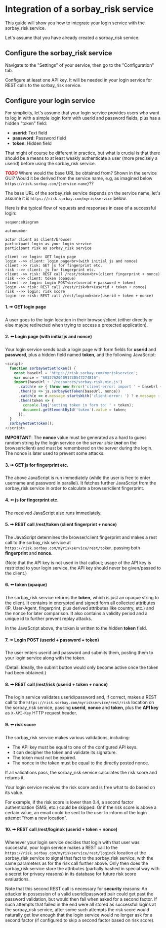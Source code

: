 # Integration of a sorbay_risk service

This guide will show you how to integrate your login service with the sorbay_risk service.

Let's assume that you have already created a sorbay_risk service.

## Configure the sorbay_risk service

Navigate to the "Settings" of your service, then go to the "Configuration" tab.

Configure at least one API key.
It will be needed in your login service for REST calls to the sorbay_risk service.

## Configure your login service

For simplicity, let's assume that your login service provides users who want to log in
with a simple login form with userid and password fields, plus has a hidden "token" field:

- **userid**: Text field
- **password**: Password field
- **token**: Hidden field

That might of course be different in practice, but what is crucial is that there should be a means to at least weakly authenticate a user (more precisely a userid) before using the sorbay_risk service.

<span style="color:red">***TODO***</span> Where would the base URL be obtained from? Shown in the service GUI? Would it be derived from the service name, e.g, as imagined below `https://risk.sorbay.com/{service-name}`??

The base URL of the sorbay_risk service depends on the service name, let's assume it is `https://risk.sorbay.com/myriskservice` below.

Here is the typical flow of requests and responses in case of a successful login:

```mermaid
sequenceDiagram

autonumber

actor client as client/browser
participant login as your login service
participant risk as sorbay_risk service

client ->> login: GET login page
login -->> client: login page<br>(with initial js and nonce)
client ->> risk: GET js for fingerprint etc.
risk -->> client: js for fingerprint etc.
client ->> risk: REST call /rest/token<br>(client fingerprint + nonce)
risk -->> client: token (opaque)
client ->> login: Login POST<br>(userid + password + token)
login ->> risk: REST call /rest/risk<br>(userid + token + nonce)
risk -->> login: risk score
login ->> risk: REST call /rest/loginok<br>(userid + token + nonce)
```

#### 1. 🠚 GET login page

A user goes to the login location in their browser/client
(either directly or else maybe redirected when trying to access a protected application).

#### 2. 🠘 Login page (with initial js and nonce)

Your login service sends back a login page with form fields for **userid** and **password**,
plus a hidden field named **token**, and the following JavaScript:

```javascript
<script>
  function sorbayGetSetToken() {
    const baseUrl = 'https://risk.sorbay.com/myriskservice';
    var nonce = "603276204091730547274816";
    import(baseUrl + '/resources/sorbay-risk.min.js')
      .catch(e => { throw new Error('client-error: import ' + baseUrl + '/resources/sorbay-risk.min.js failed: ' + e); })
      .then(js => js.sorbayGetToken(baseUrl, nonce))
      .catch(e => e.message.startsWith('client-error: ') ? e.message : 'client-error: sorbayGetToken() failed: ' + e)
      .then(token => {
        console.log('setting token in form to: ' + token);
        document.getElementById('token').value = token;
      });
  }
  sorbayGetSetToken();
</script>
```

**IMPORTANT**: The **nonce** value must be generated as a hard to guess random string by the login service on the *server side* (***not*** on the browser/client) and must be remembered on the server during the login.
The nonce is later used to prevent some attacks.

#### 3. 🠚 GET js for fingerprint etc.

The above JavaScript is run immediately (while the user is free to enter username and password in parallel). It fetches further JavaScript from the sorbay_risk service in order to calculate a browser/client fingerprint.

#### 4. 🠘 js for fingerprint etc.

The received JavaScript also runs immediately.

#### 5. 🠚 REST call /rest/token (client fingerprint + nonce)

The JavaScript determines the browser/client fingerprint and makes a rest call to the sorbay_risk service at `https://risk.sorbay.com/myriskservice/rest/token`, passing both **fingerprint** and **nonce**.

(Note that the API key is not used in that callout; usage of the API key is restricted to your login service, the API key should never be given/passed to the client.)

#### 6. 🠘 token (opaque)

The sorbay_risk service returns the **token**, which is just an opaque string to the client. It contains in encrypted and signed form all collected attributes (IP, User-Agent, fingerprint, plus derived attributes like country, etc.) and the nonce for later comparison. It also contains a validity period and a unique id to further prevent replay attacks.

In the JavaScript above, the token is written to the hidden **token** field.

#### 7. 🠚 Login POST (userid + password + token)

The user enters userid and password and submits them, posting them to your login service along with the token.

(Detail: Ideally, the submit button would only become active once the token had been obtained.)

#### 8. 🠚 REST call /rest/risk (userid + token + nonce)

The login service validates userid/password and, if correct, makes a REST call to the `https://risk.sorbay.com/myriskservice/rest/risk` location on the sorbay_risk service, passing **userid**, **nonce** and **token**, plus the **API key** as `X-API-Key` HTTP request header.

#### 9. 🠘 risk score

The sorbay_risk service makes various validations, including:

- The API key must be equal to one of the configured API keys.
- It can decipher the token and validate its signature.
- The token must not be expired.
- The nonce in the token must be equal to the directly posted nonce.

If all validations pass, the sorbay_risk service calculates the risk score and returns it.

Your login service receives the risk score and is free what to do based on its value.

For example, if the risk score is lower than 0.4, a second factor authentication (SMS, etc.) could be skipped. Or if the risk score is above a certain value, an email could be sent to the user to inform of the login attempt "from a new location".

#### 10. 🠚 REST call /rest/loginok (userid + token + nonce)

Whenever your login service decides that login with that user was successful, your login service makes a REST call to the `https://risk.sorbay.com/myriskservice/rest/loginok` location at the sorbay_risk service to signal that fact to the sorbay_risk service, with the same parameters as for the risk call further above. Only then does the sorbay_risk service store the attributes (partially hashed in special way with a secret for privacy reasons) in its database for future risk score evaluations.

Note that this second REST call is necessary for **security** reasons: An attacker in possession of a valid userid/password pair could get past the password validation, but would then fail when asked for a second factor. If such attempts that failed in the end were all stored as successful logins at the sorbay_risk service, after some such attempts the risk score would naturally get low enough that the login service would no longer ask for a second factor (if configured to skip a second factor based on risk score).
